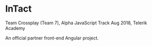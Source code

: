 # InTact

Team Crossplay (Team 7), 
Alpha JavaScript Track Aug 2018, Telerik Academy

An official partner front-end Angular project.

